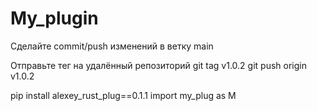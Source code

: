 # My_plugin

Сделайте commit/push изменений в ветку main

Отправьте тег на удалённый репозиторий
git tag v1.0.2
git push origin v1.0.2

pip install alexey_rust_plug==0.1.1
import my_plug as M
